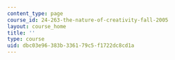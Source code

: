 ```yaml
---
content_type: page
course_id: 24-263-the-nature-of-creativity-fall-2005
layout: course_home
title: ''
type: course
uid: dbc03e96-383b-3361-79c5-f1722dc8cd1a
---
```

